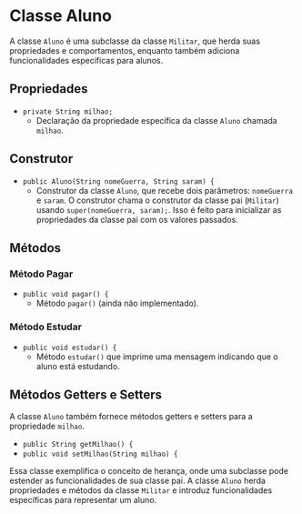 # Classe Aluno

A classe `Aluno` é uma subclasse da classe `Militar`, que herda suas propriedades e comportamentos, enquanto também adiciona funcionalidades específicas para alunos.

## Propriedades

- `private String milhao;`
    - Declaração da propriedade específica da classe `Aluno` chamada `milhao`.

## Construtor

- `public Aluno(String nomeGuerra, String saram) {`
    - Construtor da classe `Aluno`, que recebe dois parâmetros: `nomeGuerra` e `saram`. O construtor chama o construtor da classe pai (`Militar`) usando `super(nomeGuerra, saram);`. Isso é feito para inicializar as propriedades da classe pai com os valores passados.

## Métodos

### Método Pagar

- `public void pagar() {`
    - Método `pagar()` (ainda não implementado).

### Método Estudar

- `public void estudar() {`
    - Método `estudar()` que imprime uma mensagem indicando que o aluno está estudando.

## Métodos Getters e Setters

A classe `Aluno` também fornece métodos getters e setters para a propriedade `milhao`.

- `public String getMilhao() {`
- `public void setMilhao(String milhao) {`

Essa classe exemplifica o conceito de herança, onde uma subclasse pode estender as funcionalidades de sua classe pai. A classe `Aluno` herda propriedades e métodos da classe `Militar` e introduz funcionalidades específicas para representar um aluno.
